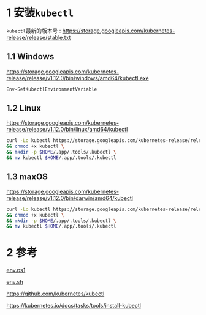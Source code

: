# 1 安装`kubectl`

`kubectl`最新的版本号 : 
https://storage.googleapis.com/kubernetes-release/release/stable.txt

## 1.1 Windows

https://storage.googleapis.com/kubernetes-release/release/v1.12.0/bin/windows/amd64/kubectl.exe

```powershell
Env-SetKubectlEnvironmentVariable
```

## 1.2 Linux

https://storage.googleapis.com/kubernetes-release/release/v1.12.0/bin/linux/amd64/kubectl

```sh
curl -Lo kubectl https://storage.googleapis.com/kubernetes-release/release/v1.12.0/bin/linux/amd64/kubectl \
&& chmod +x kubectl \
&& mkdir -p $HOME/.app/.tools/.kubectl \
&& mv kubectl $HOME/.app/.tools/.kubectl
```

## 1.3 maxOS

https://storage.googleapis.com/kubernetes-release/release/v1.12.0/bin/darwin/amd64/kubectl

```sh
curl -Lo kubectl https://storage.googleapis.com/kubernetes-release/release/v1.12.0/bin/darwin/amd64/kubectl \
&& chmod +x kubectl \
&& mkdir -p $HOME/.app/.tools/.kubectl \
&& mv kubectl $HOME/.app/.tools/.kubectl
```

# 2 参考

[env.ps1]

[env.sh]

https://github.com/kubernetes/kubectl

https://kubernetes.io/docs/tasks/tools/install-kubectl

[env.ps1]:../../powershell/functions/env/env.ps1

[env.sh]:../../shell/env.sh
